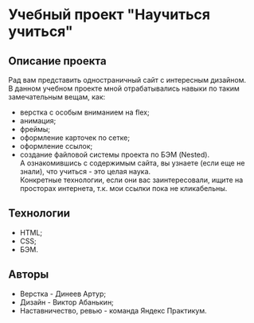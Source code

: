 # Учебный проект "Научиться учиться"
## Описание проекта
Рад вам представить одностраничный сайт с интересным дизайном.  
В данном учебном проекте мной отрабатывались навыки по таким замечательным вещам, как:
* верстка с особым вниманием на flex;
* анимация;
* фреймы;
* оформление карточек по сетке;
* оформление ссылок;
* создание файловой системы проекта по БЭМ (Nested).  
А ознакомившись с содержимым сайта, вы узнаете (если еще не знали), что учиться - это целая наука.  
Конкретные технологии, если они вас заинтересовали, ищите на просторах интернета, т.к. мои ссылки пока не кликабельны.
## Технологии
* HTML;
* CSS;
* БЭМ.
## Авторы
* Верстка - Динеев Артур;
* Дизайн - Виктор Абанькин;
* Наставничество, ревью - команда Яндекс Практикум.